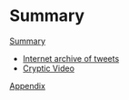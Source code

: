 # Summary

[Summary](README.md)

- [Internet archive of tweets](tweets.md)
- [Cryptic Video](cryptic-video.md)

[Appendix](appendix.md)
